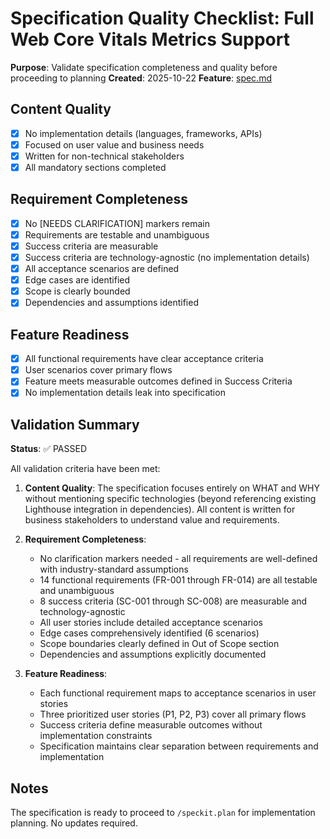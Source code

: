 # Specification Quality Checklist: Full Web Core Vitals Metrics Support

**Purpose**: Validate specification completeness and quality before proceeding to planning
**Created**: 2025-10-22
**Feature**: [spec.md](../spec.md)

## Content Quality

- [x] No implementation details (languages, frameworks, APIs)
- [x] Focused on user value and business needs
- [x] Written for non-technical stakeholders
- [x] All mandatory sections completed

## Requirement Completeness

- [x] No [NEEDS CLARIFICATION] markers remain
- [x] Requirements are testable and unambiguous
- [x] Success criteria are measurable
- [x] Success criteria are technology-agnostic (no implementation details)
- [x] All acceptance scenarios are defined
- [x] Edge cases are identified
- [x] Scope is clearly bounded
- [x] Dependencies and assumptions identified

## Feature Readiness

- [x] All functional requirements have clear acceptance criteria
- [x] User scenarios cover primary flows
- [x] Feature meets measurable outcomes defined in Success Criteria
- [x] No implementation details leak into specification

## Validation Summary

**Status**: ✅ PASSED

All validation criteria have been met:

1. **Content Quality**: The specification focuses entirely on WHAT and WHY without mentioning specific technologies (beyond referencing existing Lighthouse integration in dependencies). All content is written for business stakeholders to understand value and requirements.

2. **Requirement Completeness**:
   - No clarification markers needed - all requirements are well-defined with industry-standard assumptions
   - 14 functional requirements (FR-001 through FR-014) are all testable and unambiguous
   - 8 success criteria (SC-001 through SC-008) are measurable and technology-agnostic
   - All user stories include detailed acceptance scenarios
   - Edge cases comprehensively identified (6 scenarios)
   - Scope boundaries clearly defined in Out of Scope section
   - Dependencies and assumptions explicitly documented

3. **Feature Readiness**:
   - Each functional requirement maps to acceptance scenarios in user stories
   - Three prioritized user stories (P1, P2, P3) cover all primary flows
   - Success criteria define measurable outcomes without implementation constraints
   - Specification maintains clear separation between requirements and implementation

## Notes

The specification is ready to proceed to `/speckit.plan` for implementation planning. No updates required.
